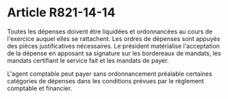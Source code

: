 # Article R821-14-14

<p>Toutes les dépenses doivent être liquidées et ordonnancées au cours de l'exercice auquel elles se rattachent. Les ordres de dépenses sont appuyés des pièces justificatives nécessaires. Le président matérialise l'acceptation de la dépense en apposant sa signature sur les bordereaux de mandats, les mandats certifiant le service fait et les mandats de payer.</p><p> L'agent comptable peut payer sans ordonnancement préalable certaines catégories de dépenses dans les conditions prévues par le règlement comptable et financier. </p>